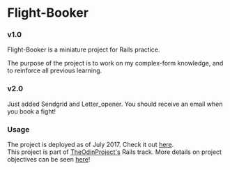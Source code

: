 # Flight-Booker

### v1.0
Flight-Booker is a miniature project for Rails practice.

The purpose of the project is to work on my complex-form knowledge, and to reinforce all previous learning.

### v2.0
Just added Sendgrid and Letter_opener. You should receive an email when you book
a fight!

### Usage

The project is deployed as of July 2017. Check it out [here](https://flight-booker-jw.herokuapp.com/).</br>
This project is part of [TheOdinProject's](http://www.theodinproject.com) Rails track.
More details on project objectives can be seen [here](https://www.theodinproject.com/courses/ruby-on-rails/lessons/building-advanced-forms?ref=lnav)!
